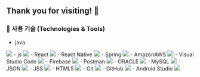 ## Thank you for visiting! 👋

### 🚀 사용 기술 (Technologies & Tools)
- java
<img src="https://img.shields.io/badge/java-007396?style=flat-square&logo=java&logoColor=white"/>
- js
<img src="https://img.shields.io/badge/JavaScript-F7DF1E?style=flat-square&logo=javascript&logoColor=black"/>
- React
<img src="https://img.shields.io/badge/React-61DAFB?style=flat-square&logo=React&logoColor=black"/>
- React Native
<img src="https://img.shields.io/badge/React Native-61DAFB?style=flat-square&logo=React&logoColor=black"/>
- Spring
<img src="https://img.shields.io/badge/Spring-6DB33F?style=flat-square&logo=Spring&logoColor=white"/>
- AmazonAWS
<img src="https://img.shields.io/badge/Amazon AWS-232F3E?style=flat-square&logo=amazonaws&logoColor=white"/>
- Visual Studio Code
<img src="https://img.shields.io/badge/Visual Studio Code-007ACC?style=flat-square&logo=Visual Studio Code&logoColor=white"/>
- Firebase
<img src="https://img.shields.io/badge/Firebase-FFCA28?style=flat-square&logo=firebase&logoColor=black"/>
- Postman
<img src="https://img.shields.io/badge/Postman-FF6C37?style=flat-square&logo=Postman&logoColor=white"/>
- ORACLE
<img src="https://img.shields.io/badge/ORACLE-F80000?style=flat-square&logo=oracle&logoColor=white"/>
- MySQL
<img src="https://img.shields.io/badge/MySQL-4479A1?style=flat-square&logo=MySQL&logoColor=white"/>
- JSON
<img src="https://img.shields.io/badge/JSON-000000?style=flat-square&logo=json&logoColor=white"/>
- JSS
<img src="https://img.shields.io/badge/JSS-F7DF1E?style=flat-square&logo=JSS&logoColor=black"/>
- HTML5
<img src="https://img.shields.io/badge/HTML5-E34F26?style=flat-square&logo=html5&logoColor=white"/>
- Git
<img src="https://img.shields.io/badge/Git-F05032?style=flat-square&logo=git&logoColor=white"/>
- GitHub
<img src="https://img.shields.io/badge/GitHub-181717?style=flat-square&logo=GitHub&logoColor=white"/>
- Android Studio
<img src="https://img.shields.io/badge/Android Studio-3DDC84?style=flat-square&logo=Android Studio&logoColor=white"/>
